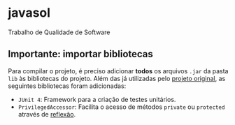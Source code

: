 # javasol

Trabalho de Qualidade de Software

## Importante: importar bibliotecas

Para compilar o projeto, é preciso adicionar **todos** os arquivos `.jar` da pasta `lib` às bibliotecas do projeto. Além das já utilizadas pelo [projeto original](https://github.com/FBergeron/javasol), as seguintes bibliotecas foram adicionadas:

- `JUnit 4`: Framework para a criação de testes unitários.
- `PrivilegedAccessor`: Facilita o acesso de métodos `private` ou `protected` através de [reflexão](https://pt.wikipedia.org/wiki/Reflex%C3%A3o_(programa%C3%A7%C3%A3o)).

